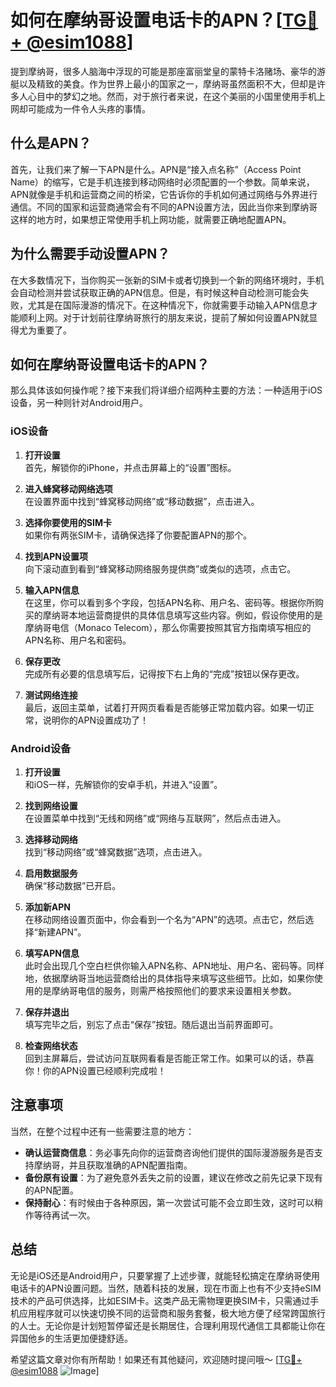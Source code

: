 # 如何在摩纳哥设置电话卡的APN？[[TG💪+ @esim1088](https://t.me/s/esim1088)]

提到摩纳哥，很多人脑海中浮现的可能是那座富丽堂皇的蒙特卡洛赌场、豪华的游艇以及精致的美食。作为世界上最小的国家之一，摩纳哥虽然面积不大，但却是许多人心目中的梦幻之地。然而，对于旅行者来说，在这个美丽的小国里使用手机上网却可能成为一件令人头疼的事情。

## 什么是APN？

首先，让我们来了解一下APN是什么。APN是“接入点名称”（Access Point Name）的缩写，它是手机连接到移动网络时必须配置的一个参数。简单来说，APN就像是手机和运营商之间的桥梁，它告诉你的手机如何通过网络与外界进行通信。不同的国家和运营商通常会有不同的APN设置方法，因此当你来到摩纳哥这样的地方时，如果想正常使用手机上网功能，就需要正确地配置APN。

## 为什么需要手动设置APN？

在大多数情况下，当你购买一张新的SIM卡或者切换到一个新的网络环境时，手机会自动检测并尝试获取正确的APN信息。但是，有时候这种自动检测可能会失败，尤其是在国际漫游的情况下。在这种情况下，你就需要手动输入APN信息才能顺利上网。对于计划前往摩纳哥旅行的朋友来说，提前了解如何设置APN就显得尤为重要了。

## 如何在摩纳哥设置电话卡的APN？

那么具体该如何操作呢？接下来我们将详细介绍两种主要的方法：一种适用于iOS设备，另一种则针对Android用户。

### iOS设备

1. **打开设置**  
   首先，解锁你的iPhone，并点击屏幕上的“设置”图标。

2. **进入蜂窝移动网络选项**  
   在设置界面中找到“蜂窝移动网络”或“移动数据”，点击进入。

3. **选择你要使用的SIM卡**  
   如果你有两张SIM卡，请确保选择了你要配置APN的那个。

4. **找到APN设置项**  
   向下滚动直到看到“蜂窝移动网络服务提供商”或类似的选项，点击它。

5. **输入APN信息**  
   在这里，你可以看到多个字段，包括APN名称、用户名、密码等。根据你所购买的摩纳哥本地运营商提供的具体信息填写这些内容。例如，假设你使用的是摩纳哥电信（Monaco Telecom），那么你需要按照其官方指南填写相应的APN名称、用户名和密码。

6. **保存更改**  
   完成所有必要的信息填写后，记得按下右上角的“完成”按钮以保存更改。

7. **测试网络连接**  
   最后，返回主菜单，试着打开网页看看是否能够正常加载内容。如果一切正常，说明你的APN设置成功了！

### Android设备

1. **打开设置**  
   和iOS一样，先解锁你的安卓手机，并进入“设置”。

2. **找到网络设置**  
   在设置菜单中找到“无线和网络”或“网络与互联网”，然后点击进入。

3. **选择移动网络**  
   找到“移动网络”或“蜂窝数据”选项，点击进入。

4. **启用数据服务**  
   确保“移动数据”已开启。

5. **添加新APN**  
   在移动网络设置页面中，你会看到一个名为“APN”的选项。点击它，然后选择“新建APN”。

6. **填写APN信息**  
   此时会出现几个空白栏供你输入APN名称、APN地址、用户名、密码等。同样地，依据摩纳哥当地运营商给出的具体指导来填写这些细节。比如，如果你使用的是摩纳哥电信的服务，则需严格按照他们的要求来设置相关参数。

7. **保存并退出**  
   填写完毕之后，别忘了点击“保存”按钮。随后退出当前界面即可。

8. **检查网络状态**  
   回到主屏幕后，尝试访问互联网看看是否能正常工作。如果可以的话，恭喜你！你的APN设置已经顺利完成啦！

## 注意事项

当然，在整个过程中还有一些需要注意的地方：

- **确认运营商信息**：务必事先向你的运营商咨询他们提供的国际漫游服务是否支持摩纳哥，并且获取准确的APN配置指南。
- **备份原有设置**：为了避免意外丢失之前的设置，建议在修改之前先记录下现有的APN配置。
- **保持耐心**：有时候由于各种原因，第一次尝试可能不会立即生效，这时可以稍作等待再试一次。

## 总结

无论是iOS还是Android用户，只要掌握了上述步骤，就能轻松搞定在摩纳哥使用电话卡的APN设置问题。当然，随着科技的发展，现在市面上也有不少支持eSIM技术的产品可供选择，比如ESIM卡。这类产品无需物理更换SIM卡，只需通过手机应用程序就可以快速切换不同的运营商和服务套餐，极大地方便了经常跨国旅行的人士。无论你是计划短暂停留还是长期居住，合理利用现代通信工具都能让你在异国他乡的生活更加便捷舒适。

希望这篇文章对你有所帮助！如果还有其他疑问，欢迎随时提问哦～ [[TG💪+ @esim1088](https://t.me/s/esim1088) ![Image](https://i.postimg.cc/4NQfJmqS/Snipaste-2025-05-13-00-14-12.png)]